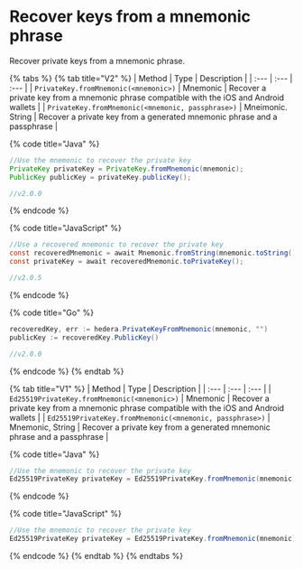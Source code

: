 # Recover keys from a mnemonic phrase

Recover private keys from a mnemonic phrase.

{% tabs %}
{% tab title="V2" %}
| Method | Type | Description |
| :--- | :--- | :--- |
| `PrivateKey.fromMnemonic(<mnemonic>)` | Mnemonic | Recover a private key from a mnemonic phrase compatible with the iOS and Android wallets |
| `PrivateKey.fromMnemonic(<mnemonic, passphrase>)` | Mneimonic. String | Recover a private key from a generated mnemonic phrase and a passphrase |

{% code title="Java" %}
```java
//Use the mnemonic to recover the private key
PrivateKey privateKey = PrivateKey.fromMnemonic(mnemonic);
PublicKey publicKey = privateKey.publicKey();

//v2.0.0
```
{% endcode %}

{% code title="JavaScript" %}
```java
//Use a recovered mnemonic to recover the private key
const recoveredMnemonic = await Mnemonic.fromString(mnemonic.toString());
const privateKey = await recoveredMnemonic.toPrivateKey();

//v2.0.5
```
{% endcode %}

{% code title="Go" %}
```java
recoveredKey, err := hedera.PrivateKeyFromMnemonic(mnemonic, "")
publicKey := recoveredKey.PublicKey()

//v2.0.0
```
{% endcode %}
{% endtab %}

{% tab title="V1" %}
| Method | Type | Description |
| :--- | :--- | :--- |
| `Ed25519PrivateKey.fromMnemonic(<mnemonic>)` | Mnemonic | Recover a private key from a mnemonic phrase compatible with the iOS and Android wallets |
| `Ed25519PrivateKey.fromMnemonic(<mnemonic, passphrase>)` | Mnemonic, String | Recover a private key from a generated mnemonic phrase and a passphrase |

{% code title="Java" %}
```java
//Use the mnemonic to recover the private key
Ed25519PrivateKey privateKey = Ed25519PrivateKey.fromMnemonic(mnemonic);
```
{% endcode %}

{% code title="JavaScript" %}
```javascript
//Use the mnemonic to recover the private key
Ed25519PrivateKey privateKey = Ed25519PrivateKey.fromMnemonic(mnemonic);
```
{% endcode %}
{% endtab %}
{% endtabs %}


